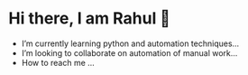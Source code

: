 <h1>Hi there, I am Rahul 👋</h1>



 <ul>
  <li>
I’m currently learning python and automation techniques...</li>
  <li>
I’m looking to collaborate on automation of manual work...</li>
  <li>How to reach me ...</li>
</ul> 

<!---
rahul-mn/rahul-mn is a ✨ special ✨ repository because its `README.md` (this file) appears on your GitHub profile.
You can click the Preview link to take a look at your changes.
--->
